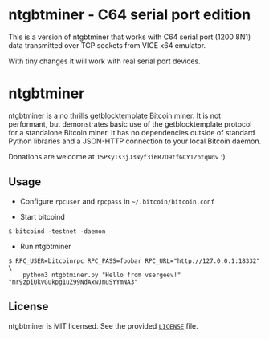 # ntgbtminer - C64 serial port edition

This is a version of ntgbtminer that works with C64 serial port (1200 8N1)
data transmitted over TCP sockets from VICE x64 emulator.

With tiny changes it will work with real serial port devices.

# ntgbtminer

ntgbtminer is a no thrills
[getblocktemplate](https://en.bitcoin.it/wiki/Getblocktemplate) Bitcoin miner.
It is not performant, but demonstrates basic use of the getblocktemplate
protocol for a standalone Bitcoin miner. It has no dependencies outside of
standard Python libraries and a JSON-HTTP connection to your local Bitcoin
daemon.

Donations are welcome at `15PKyTs3jJ3Nyf3i6R7D9tfGCY1ZbtqWdv` :)

## Usage

* Configure `rpcuser` and `rpcpass` in `~/.bitcoin/bitcoin.conf`

* Start bitcoind

```
$ bitcoind -testnet -daemon
```

* Run ntgbtminer

```
$ RPC_USER=bitcoinrpc RPC_PASS=foobar RPC_URL="http://127.0.0.1:18332" \
    python3 ntgbtminer.py "Hello from vsergeev!" "mr9zpiUkvGukpg1uZ99NdAxwJmuSYYmNA3"
```

## License

ntgbtminer is MIT licensed. See the provided [`LICENSE`](LICENSE) file.
